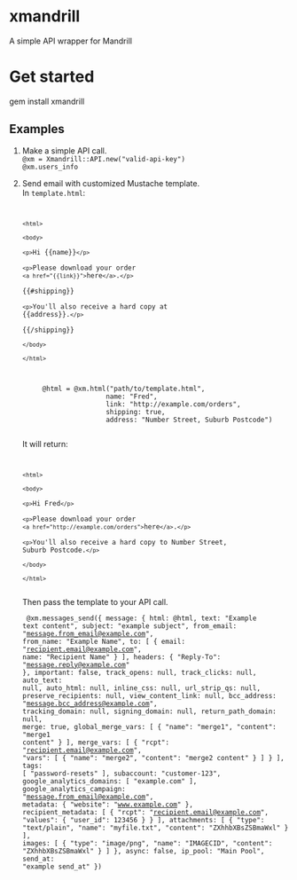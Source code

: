 xmandrill
=========

A simple API wrapper for Mandrill
  
# Get started  
gem install xmandrill  

## Examples  
1. Make a simple API call.  
``@xm = Xmandrill::API.new("valid-api-key")``  
``@xm.users_info``  

2. Send email with customized Mustache template.  
	In ``template.html``:  

	<code><pre>  
		`<html>`  
			`<body>`  
				`<p>`Hi {{name}}`</p>`  
				`<p>`Please download your order `<a href="{{link}}">`here`</a>`.`</p>`  
				{{#shipping}}  
					`<p>`You'll also receive a hard copy at {{address}}.`</p>`  
				{{/shipping}}  
			`</body>`  
		`</html>`  
	</pre></code>  
 
	<pre><code>
		@html = @xm.html("path/to/template.html",
	                    name: "Fred",
						link: "http://example.com/orders",
						shipping: true,
						address: "Number Street, Suburb Postcode")
	</code></pre>  

	It will return:  
	<code><pre>  
	    `<html>`  
	        `<body>`  
	            `<p>`Hi Fred`</p>`  
	            `<p>`Please download your order `<a href="http://example.com/orders">`here`</a>`.`</p>`  
	            `<p>`You'll also receive a hard copy to Number Street, Suburb Postcode.`</p>`  
	        `</body>`   
	    `</html>`  
	</pre></code>  
	
	Then pass the template to your API call.  
	<code><pre>
	@xm.messages_send({
		message: {
		    html: @html,
		    text: "Example text content",
		    subject: "example subject",
		    from_email: "message.from_email@example.com",
		    from_name: "Example Name",
		    to: [
		        {
		            email: "recipient.email@example.com",
		            name: "Recipient Name"
		        }
		    ],
		    headers: {
		        "Reply-To": "message.reply@example.com"
		    },
		    important: false,
		    track_opens: null,
		    track_clicks: null,
		    auto_text: null,
		    auto_html: null,
		    inline_css: null,
		    url_strip_qs: null,
		    preserve_recipients: null,
		    view_content_link: null,
		    bcc_address: "message.bcc_address@example.com",
		    tracking_domain: null,
		    signing_domain: null,
		    return_path_domain: null,
		    merge: true,
		    global_merge_vars: [
		        {
		            "name": "merge1",
		            "content": "merge1 content"
		        }
		    ],
		    merge_vars: [
		        {
		            "rcpt": "recipient.email@example.com",
		            "vars": [
		                {
		                    "name": "merge2",
		                    "content": "merge2 content"
		                }
		            ]
		        }
		    ],
		    tags: [
		        "password-resets"
		    ],
		    subaccount: "customer-123",
		    google_analytics_domains: [
		        "example.com"
		    ],
		    google_analytics_campaign: "message.from_email@example.com",
		    metadata: {
		        "website": "www.example.com"
		    },
		    recipient_metadata: [
		        {
		            "rcpt": "recipient.email@example.com",
		            "values": {
		                "user_id": 123456
		            }
		        }
		    ],
		    attachments: [
		        {
		            "type": "text/plain",
		            "name": "myfile.txt",
		            "content": "ZXhhbXBsZSBmaWxl"
		        }
		    ],
		    images: [
		        {
		            "type": "image/png",
		            "name": "IMAGECID",
		            "content": "ZXhhbXBsZSBmaWxl"
		        }
		    ]
		},
		async: false,
		ip_pool: "Main Pool",
		send_at: "example send_at"
		})
	</code></pre>
	
